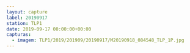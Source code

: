 ```yaml
---
layout: capture
label: 20190917
station: TLP1
date: 2019-09-17 00:00:00+00:00
capturas:
  - imagem: TLP1/2019/201909/20190917/M20190918_084548_TLP_1P.jpg
---
```

